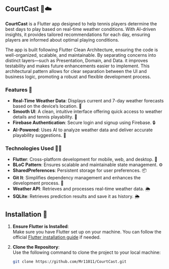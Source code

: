 ## CourtCast 🎾☁️

**CourtCast** is a Flutter app designed to help tennis players determine the best days to play based on real-time weather conditions. With AI-driven insights, it provides tailored recommendations for each day, ensuring players are informed about optimal playing conditions.

The app is built following Flutter Clean Architecture, ensuring the code is well-organized, scalable, and maintainable. By separating concerns into distinct layers—such as Presentation, Domain, and Data. it improves testability and makes future enhancements easier to implement. This architectural pattern allows for clear separation between the UI and business logic, promoting a robust and flexible development process.



### Features 🌟
- **Real-Time Weather Data**: Displays current and 7-day weather forecasts based on the device’s location. 📱
- **Smooth UI**: A clean, intuitive interface offering quick access to weather details and tennis playability. 🎾
- **Firebase Authentication**: Secure login and signup using Firebase. 🔒
- **AI-Powered**: Uses AI to analyze weather data and deliver accurate playability suggestions. 🤖

### Technologies Used 🧑‍💻
- **Flutter**: Cross-platform development for mobile, web, and desktop. 📱
- **BLoC Pattern**: Ensures scalable and maintainable state management. ⚙️
- **SharedPreferences**: Persistent storage for user preferences. 📦
- **Git It**: Simplifies dependency management and enhances the development process. 🚀
- **Weather API**: Retrieves and processes real-time weather data. 🌦
- **SQLite**: Retrieves prediction results and save it as history. 🌦
## Installation 🚀

1. **Ensure Flutter is Installed**:  
   Make sure you have Flutter set up on your machine. You can follow the official [Flutter installation guide](https://flutter.dev/docs/get-started/install) if needed.

2. **Clone the Repository**:  
   Use the following command to clone the project to your local machine:
   ```bash
   git clone https://github.com/Mr11011/CourtCast.git
  
